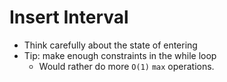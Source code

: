 # Insert Interval

* Think carefully about the state of entering
* Tip: make enough constraints in the while loop
  * Would rather do more `O(1)` `max` operations.
